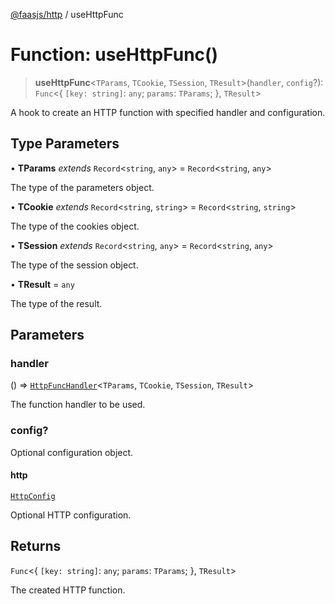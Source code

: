 [@faasjs/http](../README.md) / useHttpFunc

# Function: useHttpFunc()

> **useHttpFunc**\<`TParams`, `TCookie`, `TSession`, `TResult`\>(`handler`, `config`?): `Func`\<\{ `[key: string]`: `any`;  `params`: `TParams`; \}, `TResult`\>

A hook to create an HTTP function with specified handler and configuration.

## Type Parameters

• **TParams** *extends* `Record`\<`string`, `any`\> = `Record`\<`string`, `any`\>

The type of the parameters object.

• **TCookie** *extends* `Record`\<`string`, `string`\> = `Record`\<`string`, `string`\>

The type of the cookies object.

• **TSession** *extends* `Record`\<`string`, `any`\> = `Record`\<`string`, `any`\>

The type of the session object.

• **TResult** = `any`

The type of the result.

## Parameters

### handler

() => [`HttpFuncHandler`](../type-aliases/HttpFuncHandler.md)\<`TParams`, `TCookie`, `TSession`, `TResult`\>

The function handler to be used.

### config?

Optional configuration object.

#### http

[`HttpConfig`](../type-aliases/HttpConfig.md)

Optional HTTP configuration.

## Returns

`Func`\<\{ `[key: string]`: `any`;  `params`: `TParams`; \}, `TResult`\>

The created HTTP function.
